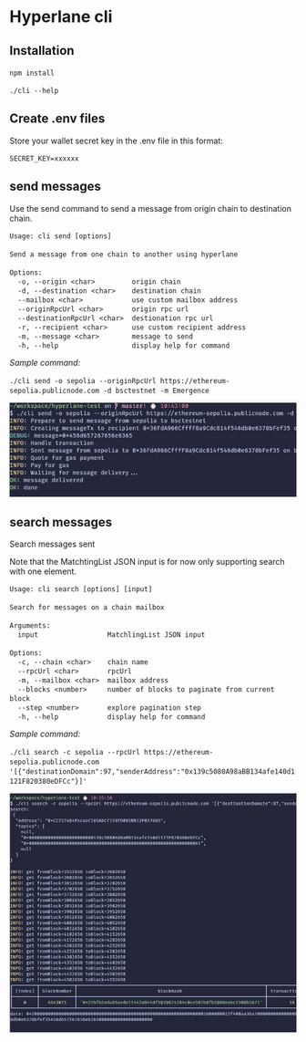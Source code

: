 # Hyperlane cli


## Installation

`npm install`

`./cli --help`

## Create .env files

Store your wallet secret key in the .env file in this format:

```
SECRET_KEY=xxxxxx
```

## send messages

Use the send command to send a message from origin chain to destination chain.


```
Usage: cli send [options]

Send a message from one chain to another using hyperlane

Options:
  -o, --origin <char>         origin chain
  -d, --destination <char>    destination chain
  --mailbox <char>            use custom mailbox address
  --originRpcUrl <char>       origin rpc url
  --destinationRpcUrl <char>  destionation rpc url
  -r, --recipient <char>      use custom recipient address
  -m, --message <char>        message to send
  -h, --help                  display help for command
```

*Sample command:*

`./cli send -o sepolia --originRpcUrl https://ethereum-sepolia.publicnode.com -d bsctestnet -m Emergence`

![send screenshot](doc/send_cli.png)

## search messages

Search messages sent 


Note that the MatchtingList JSON input is for now only supporting search with one element.

```
Usage: cli search [options] [input]

Search for messages on a chain mailbox

Arguments:
  input                 MatchlingList JSON input

Options:
  -c, --chain <char>    chain name
  --rpcUrl <char>       rpcUrl
  -m, --mailbox <char>  mailbox address
  --blocks <number>     number of blocks to paginate from current block
  --step <number>       explore pagination step
  -h, --help            display help for command
```


*Sample command:*

`./cli search -c sepolia --rpcUrl https://ethereum-sepolia.publicnode.com '[{"destinationDomain":97,"senderAddress":"0x139c5080A98aBB134afe140d1121F820380eDFCc"}]'`

![search screenshot](doc/search_cli.png)
